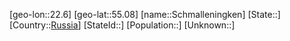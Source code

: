 ﻿---
location: [55.08,22.6]
type: City
tags:
- geo/City


SpocWebEntityId: 34046
isDeleted: false
confidential: public

---
[geo-lon::22.6]
[geo-lat::55.08]
[name::Schmalleningken]
[State::]
[Country::[Russia](geo/Continent/Europe/Russia.md)]
[StateId::]
[Population::]
[Unknown::]

